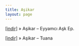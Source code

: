 ```yaml
---
title: Aşikar
layout: page
---
```

<a href="https://cloud.mail.ru/public/9aeec9821587/Asikar%20-%20Eyyamci%20Ask%20E.p" target="_blank">[indir]</a>  »  Aşikar &#8211; Eyyamcı Aşk Ep.

<a href="https://cloud.mail.ru/public/56539eb68bfc/Asikar%20-%20Tuana" target="_blank">[indir]</a>  »  Aşikar &#8211; Tuana